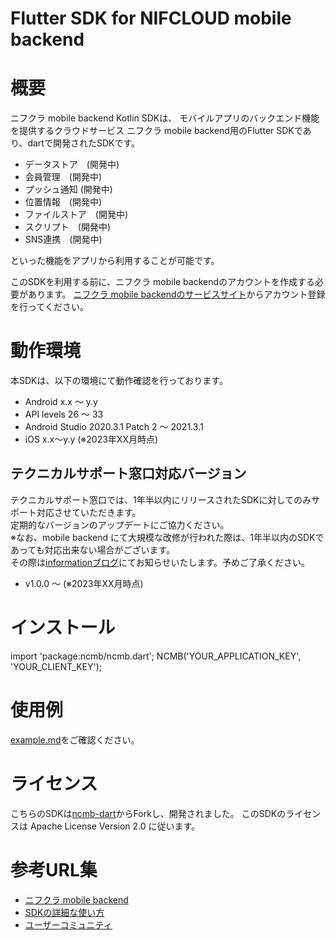 # Flutter SDK for NIFCLOUD mobile backend

# 概要

ニフクラ mobile backend Kotlin SDKは、 モバイルアプリのバックエンド機能を提供するクラウドサービス ニフクラ mobile backend用のFlutter SDKであり、dartで開発されたSDKです。

  - データストア　(開発中)
  - 会員管理　(開発中)
  - プッシュ通知 (開発中)
  - 位置情報　(開発中)
  - ファイルストア　(開発中)
  - スクリプト　(開発中)
  - SNS連携　(開発中)

といった機能をアプリから利用することが可能です。

このSDKを利用する前に、ニフクラ mobile backendのアカウントを作成する必要があります。 [ニフクラ mobile backendのサービスサイト](https://mbaas.nifcloud.com/)からアカウント登録を行ってください。

# 動作環境

本SDKは、以下の環境にて動作確認を行っております。
- Android x.x ～ y.y
- API levels 26 ～ 33
- Android Studio 2020.3.1 Patch 2 ～ 2021.3.1
- iOS x.x〜y.y
(※2023年XX月時点)

## テクニカルサポート窓口対応バージョン

テクニカルサポート窓口では、1年半以内にリリースされたSDKに対してのみサポート対応させていただきます。<br>
定期的なバージョンのアップデートにご協力ください。<br>
※なお、mobile backend にて大規模な改修が行われた際は、1年半以内のSDKであっても対応出来ない場合がございます。<br>
その際は[informationブログ](https://mbaas.nifcloud.com/info/)にてお知らせいたします。予めご了承ください。

- v1.0.0 ～ (※2023年XX月時点)

# インストール

import 'package:ncmb/ncmb.dart';
NCMB('YOUR_APPLICATION_KEY', 'YOUR_CLIENT_KEY');

# 使用例

[example.md](./example/readme.md)をご確認ください。

# ライセンス

こちらのSDKは[ncmb-dart](https://github.com/NCMBMania/ncmb-dart)からForkし、開発されました。
このSDKのライセンスは Apache License Version 2.0 に従います。

# 参考URL集

- [ニフクラ mobile backend](https://mbaas.nifcloud.com/)
- [SDKの詳細な使い方](https://mbaas.nifcloud.com/doc/current/)
- [ユーザーコミュニティ](https://github.com/NIFCLOUD-mbaas/UserCommunity)
